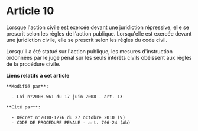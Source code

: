 # Article 10

Lorsque l'action civile est exercée devant une juridiction répressive, elle se prescrit selon les règles de l'action
publique. Lorsqu'elle est exercée devant une juridiction civile, elle se prescrit selon les règles du code civil.

Lorsqu'il a été statué sur l'action publique, les mesures d'instruction ordonnées par le juge pénal sur les seuls intérêts
civils obéissent aux règles de la procédure civile.

**Liens relatifs à cet article**

	**Modifié par**:

	  - Loi n°2008-561 du 17 juin 2008 - art. 13

	**Cité par**:

	  - Décret n°2010-1276 du 27 octobre 2010 (V)
	  - CODE DE PROCEDURE PENALE - art. 706-24 (Ab)
